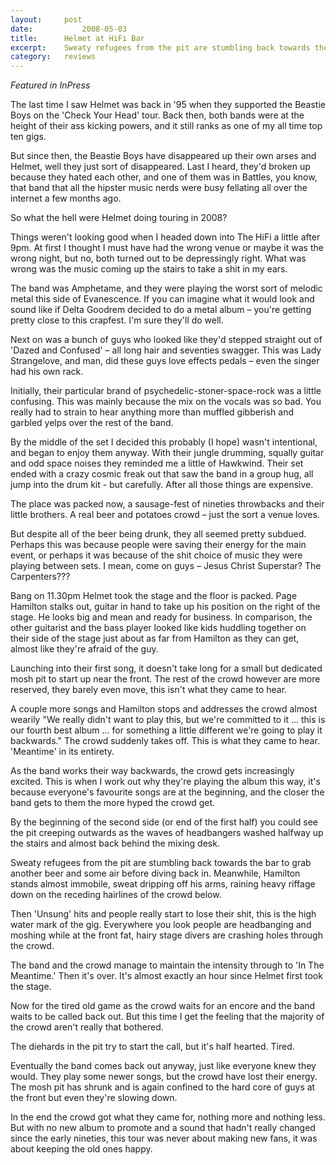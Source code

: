 ```yaml
---
layout:		post
date:			2008-05-03
title:		Helmet at HiFi Bar
excerpt:	Sweaty refugees from the pit are stumbling back towards the bar to grab another beer and some air before diving back in. Meanwhile, Hamilton stands almost immobile, sweat dripping off his arms, raining heavy riffage down on the receding hairlines of the crowd below.
category:	reviews
---
```


*Featured in InPress*

The last time I saw Helmet was back in '95 when they supported the Beastie Boys on the 'Check Your Head' tour. Back then, both bands were at the height of their ass kicking powers, and it still ranks as one of my all time top ten gigs.

But since then, the Beastie Boys have disappeared up their own arses and Helmet, well they just sort of disappeared. Last I heard, they'd broken up because they hated each other, and one of them was in Battles, you know, that band that all the hipster music nerds were busy fellating all over the internet a few months ago.
			
So what the hell were Helmet doing touring in 2008?
			
Things weren't looking good when I headed down into The HiFi a little after 9pm. At first I thought I must have had the wrong venue or maybe it was the wrong night, but no, both turned out to be depressingly right. What was wrong was the music coming up the stairs to take a shit in my ears.
			
The band was Amphetame, and they were playing the worst sort of melodic metal this side of Evanescence. If you can imagine what it would look and sound like if Delta Goodrem decided to do a metal album – you're getting pretty close to this crapfest. I'm sure they'll do well.
			
Next on was a bunch of guys who looked like they'd stepped straight out of 'Dazed and Confused' – all long hair and seventies swagger. This was Lady Strangelove, and man, did these guys love effects pedals – even the singer had his own rack.
			
Initially, their particular brand of psychedelic-stoner-space-rock was a little confusing. This was mainly because the mix on the vocals was so bad. You really had to strain to hear anything more than muffled gibberish and garbled yelps over the rest of the band.
			
By the middle of the set I decided this probably (I hope) wasn't intentional, and began to enjoy them anyway. With their jungle drumming, squally guitar and odd space noises they reminded me a little of Hawkwind. Their set ended with a crazy cosmic freak out that saw the band in a group hug, all jump into the drum kit - but carefully. After all those things are expensive.
			
The place was packed now, a sausage-fest of nineties throwbacks and their little brothers. A real beer and potatoes crowd – just the sort a venue loves.
			
But despite all of the beer being drunk, they all seemed pretty subdued. Perhaps this was because people were saving their energy for the main event, or perhaps it was because of the shit choice of music they were playing between sets. I mean, come on guys – Jesus Christ Superstar? The Carpenters???
			
Bang on 11.30pm Helmet took the stage and the floor is packed. Page Hamilton stalks out, guitar in hand to take up his position on the right of the stage. He looks big and mean and ready for business. In comparison, the other guitarist and the bass player looked like kids huddling together on their side of the stage just about as far from Hamilton as they can get, almost like they're afraid of the guy.
			
Launching into their first song, it doesn't take long for a small but dedicated mosh pit to start up near the front. The rest of the crowd however are more reserved, they barely even move, this isn't what they came to hear.
			
A couple more songs and Hamilton stops and addresses the crowd almost wearily "We really didn't want to play this, but we're committed to it ... this is our fourth best album ... for something a little different we're going to play it backwards." The crowd suddenly takes off. This is what they came to hear. 'Meantime' in its entirety.
			
As the band works their way backwards, the crowd gets increasingly excited. This is when I work out why they're playing the album this way, it's because everyone's favourite songs are at the beginning, and the closer the band gets to them the more hyped the crowd get.
			
By the beginning of the second side (or end of the first half) you could see the pit creeping outwards as the waves of headbangers washed halfway up the stairs and almost back behind the mixing desk.
			
Sweaty refugees from the pit are stumbling back towards the bar to grab another beer and some air before diving back in. Meanwhile, Hamilton stands almost immobile, sweat dripping off his arms, raining heavy riffage down on the receding hairlines of the crowd below.
			
Then 'Unsung' hits and people really start to lose their shit, this is the high water mark of the gig. Everywhere you look people are headbanging and moshing while at the front fat, hairy stage divers are crashing holes through the crowd.
			
The band and the crowd manage to maintain the intensity through to 'In The Meantime.' Then it's over. It's almost exactly an hour since Helmet first took the stage.
			
Now for the tired old game as the crowd waits for an encore and the band waits to be called back out. But this time I get the feeling that the majority of the crowd aren't really that bothered.
			
The diehards in the pit try to start the call, but it's half hearted. Tired.
			
Eventually the band comes back out anyway, just like everyone knew they would. They play some newer songs, but the crowd have lost their energy. The mosh pit has shrunk and is again confined to the hard core of guys at the front but even they're slowing down.
			
In the end the crowd got what they came for, nothing more and nothing less. But with no new album to promote and a sound that hadn't really changed since the early nineties, this tour was never about making new fans, it was about keeping the old ones happy.